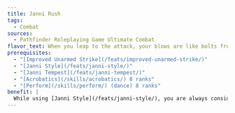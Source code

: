 ```yaml
---
title: Janni Rush
tags:
  - Combat
sources:
  - Pathfinder Roleplaying Game Ultimate Combat
flavor_text: When you leap to the attack, your blows are like bolts from on high.
prerequisites:
  - "[Improved Unarmed Strike](/feats/improved-unarmed-strike/)"
  - "[Janni Style](/feats/janni-style/)"
  - "[Janni Tempest](/feats/janni-tempest/)"
  - "[Acrobatics](/skills/acrobatics/) 8 ranks"
  - "[Perform](/skills/perform/) (dance) 8 ranks"
benefit: |
  While using [Janni Style](/feats/janni-style/), you are always considered to have a running start when jumping. Further, if you jump as part of a charge and make an unarmed strike against the designated opponent, a hit allows you to roll the unarmed strike's damage dice twice and add the results together before adding modifiers (such as from Strength) or extra dice (such as precision-based damage or dice from weapon abilities). The extra damage dice are not multiplied on a successful critical hit.
---
```


